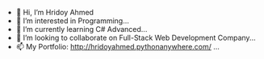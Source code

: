 - 👋 Hi, I’m Hridoy Ahmed
- 👀 I’m interested in Programming...
- 🌱 I’m currently learning C# Advanced...
- 💞️ I’m looking to collaborate on Full-Stack Web Development Company...
- 📫 My Portfolio: http://hridoyahmed.pythonanywhere.com/ ...

<!---
hrid0ybd/hrid0ybd is a ✨ special ✨ repository because its `README.md` (this file) appears on your GitHub profile.
You can click the Preview link to take a look at your changes.
--->
